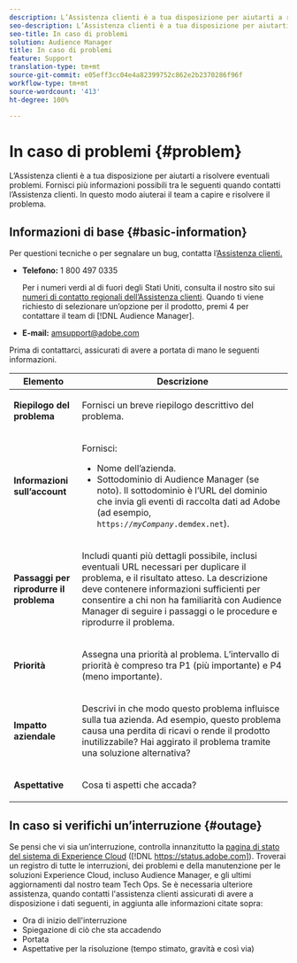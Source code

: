 ```yaml
---
description: L’Assistenza clienti è a tua disposizione per aiutarti a risolvere eventuali problemi. Fornisci più informazioni possibili tra le seguenti quando contatti l’Assistenza clienti. In questo modo aiuterai il team a capire e risolvere il problema.
seo-description: L’Assistenza clienti è a tua disposizione per aiutarti a risolvere eventuali problemi. Fornisci più informazioni possibili tra le seguenti quando contatti l’Assistenza clienti. In questo modo aiuterai il team a capire e risolvere il problema.
seo-title: In caso di problemi
solution: Audience Manager
title: In caso di problemi
feature: Support
translation-type: tm+mt
source-git-commit: e05eff3cc04e4a82399752c862e2b2370286f96f
workflow-type: tm+mt
source-wordcount: '413'
ht-degree: 100%

---
```



# In caso di problemi {#problem}

L’Assistenza clienti è a tua disposizione per aiutarti a risolvere eventuali problemi. Fornisci più informazioni possibili tra le seguenti quando contatti l’Assistenza clienti. In questo modo aiuterai il team a capire e risolvere il problema.

## Informazioni di base {#basic-information}

<!-- 

r_problem.xml

 -->

Per questioni tecniche o per segnalare un bug, contatta l’[Assistenza clienti.](https://helpx.adobe.com/it/marketing-cloud/contact-support.html)

* **Telefono:** 1 800 497 0335

   Per i numeri verdi al di fuori degli Stati Uniti, consulta il nostro sito sui [numeri di contatto regionali dell’Assistenza clienti](https://helpx.adobe.com/it/contact/dma-external/DMACustomeCareRegionalPhoneNumbers.html). Quando ti viene richiesto di selezionare un’opzione per il prodotto, premi 4 per contattare il team di [!DNL Audience Manager].

* **E-mail:** amsupport@adobe.com

Prima di contattarci, assicurati di avere a portata di mano le seguenti informazioni.

<table id="table_28E76031E2804265B1A48AB2659F68F0"> 
 <thead> 
  <tr> 
   <th colname="col1" class="entry"> Elemento </th> 
   <th colname="col2" class="entry"> Descrizione </th> 
  </tr>
 </thead>
 <tbody> 
  <tr> 
   <td colname="col1"> <p><b>Riepilogo del problema</b> </p> </td> 
   <td colname="col2"> <p>Fornisci un breve riepilogo descrittivo del problema. </p> </td> 
  </tr> 
  <tr> 
   <td colname="col1"> <p><b>Informazioni sull’account</b> </p> </td> 
   <td colname="col2"> <p>Fornisci: </p> <p> 
     <ul id="ul_6ACF6EF2165C4041A891FF36D78BBA63"> 
      <li id="li_86573CAAE8454BE6BDF44F9A8281FF95">Nome dell’azienda. </li> 
      <li id="li_8259BB738BA84A13982A8E84BCF56B2A">Sottodominio di <span class="keyword">Audience Manager</span> (se noto). Il sottodominio è l’URL del dominio che invia gli eventi di raccolta dati ad <span class="keyword">Adobe</span> (ad esempio, <code>https://<i>myCompany</i>.demdex.net</code>). </li> 
     </ul> </p> </td> 
  </tr> 
  <tr> 
   <td colname="col1"> <p><b>Passaggi per riprodurre il problema</b> </p> </td> 
   <td colname="col2"> <p>Includi quanti più dettagli possibile, inclusi eventuali URL necessari per duplicare il problema, e il risultato atteso. La descrizione deve contenere informazioni sufficienti per consentire a chi non ha familiarità con <span class="keyword">Audience Manager</span> di seguire i passaggi o le procedure e riprodurre il problema. </p> </td> 
  </tr> 
  <tr> 
   <td colname="col1"> <p><b>Priorità</b> </p> </td> 
   <td colname="col2"> <p>Assegna una priorità al problema. L’intervallo di priorità è compreso tra P1 (più importante) e P4 (meno importante). </p> </td> 
  </tr> 
  <tr> 
   <td colname="col1"> <p><b>Impatto aziendale</b> </p> </td> 
   <td colname="col2"> <p>Descrivi in che modo questo problema influisce sulla tua azienda. Ad esempio, questo problema causa una perdita di ricavi o rende il prodotto inutilizzabile? Hai aggirato il problema tramite una soluzione alternativa? </p> </td> 
  </tr> 
  <tr> 
   <td colname="col1"> <p><b>Aspettative</b> </p> </td> 
   <td colname="col2"> <p>Cosa ti aspetti che accada? </p> </td> 
  </tr> 
 </tbody> 
</table>

## In caso si verifichi un’interruzione {#outage}

Se pensi che vi sia un’interruzione, controlla innanzitutto la [pagina di stato del sistema di Experience Cloud](https://status.adobe.com) ([!DNL https://status.adobe.com]). Troverai un registro di tutte le interruzioni, dei problemi e della manutenzione per le soluzioni Experience Cloud, incluso Audience Manager, e gli ultimi aggiornamenti dal nostro team Tech Ops. Se è necessaria ulteriore assistenza, quando contatti l&#39;assistenza clienti assicurati di avere a disposizione i dati seguenti, in aggiunta alle informazioni citate sopra:

* Ora di inizio dell&#39;interruzione
* Spiegazione di ciò che sta accadendo
* Portata
* Aspettative per la risoluzione (tempo stimato, gravità e così via)